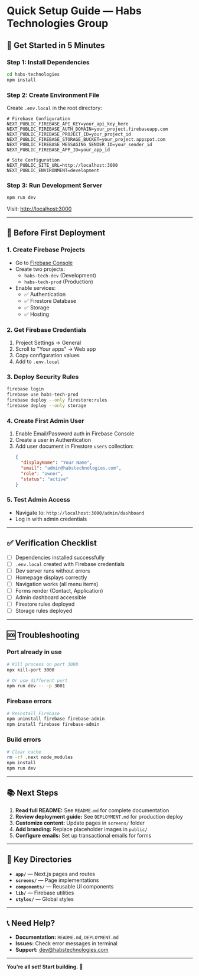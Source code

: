 # Quick Setup Guide — Habs Technologies Group

## 🚀 Get Started in 5 Minutes

### Step 1: Install Dependencies
```bash
cd habs-technologies
npm install
```

### Step 2: Create Environment File
Create `.env.local` in the root directory:
```env
# Firebase Configuration
NEXT_PUBLIC_FIREBASE_API_KEY=your_api_key_here
NEXT_PUBLIC_FIREBASE_AUTH_DOMAIN=your_project.firebaseapp.com
NEXT_PUBLIC_FIREBASE_PROJECT_ID=your_project_id
NEXT_PUBLIC_FIREBASE_STORAGE_BUCKET=your_project.appspot.com
NEXT_PUBLIC_FIREBASE_MESSAGING_SENDER_ID=your_sender_id
NEXT_PUBLIC_FIREBASE_APP_ID=your_app_id

# Site Configuration
NEXT_PUBLIC_SITE_URL=http://localhost:3000
NEXT_PUBLIC_ENVIRONMENT=development
```

### Step 3: Run Development Server
```bash
npm run dev
```

Visit: [http://localhost:3000](http://localhost:3000)

---

## 📝 Before First Deployment

### 1. Create Firebase Projects
- Go to [Firebase Console](https://console.firebase.google.com/)
- Create two projects:
  - `habs-tech-dev` (Development)
  - `habs-tech-prod` (Production)
- Enable services:
  - ✅ Authentication
  - ✅ Firestore Database
  - ✅ Storage
  - ✅ Hosting

### 2. Get Firebase Credentials
1. Project Settings → General
2. Scroll to "Your apps" → Web app
3. Copy configuration values
4. Add to `.env.local`

### 3. Deploy Security Rules
```bash
firebase login
firebase use habs-tech-prod
firebase deploy --only firestore:rules
firebase deploy --only storage
```

### 4. Create First Admin User
1. Enable Email/Password auth in Firebase Console
2. Create a user in Authentication
3. Add user document in Firestore `users` collection:
   ```json
   {
     "displayName": "Your Name",
     "email": "admin@habstechnologies.com",
     "role": "owner",
     "status": "active"
   }
   ```

### 5. Test Admin Access
- Navigate to: `http://localhost:3000/admin/dashboard`
- Log in with admin credentials

---

## ✅ Verification Checklist

- [ ] Dependencies installed successfully
- [ ] `.env.local` created with Firebase credentials
- [ ] Dev server runs without errors
- [ ] Homepage displays correctly
- [ ] Navigation works (all menu items)
- [ ] Forms render (Contact, Application)
- [ ] Admin dashboard accessible
- [ ] Firestore rules deployed
- [ ] Storage rules deployed

---

## 🆘 Troubleshooting

### Port already in use
```bash
# Kill process on port 3000
npx kill-port 3000

# Or use different port
npm run dev -- -p 3001
```

### Firebase errors
```bash
# Reinstall Firebase
npm uninstall firebase firebase-admin
npm install firebase firebase-admin
```

### Build errors
```bash
# Clear cache
rm -rf .next node_modules
npm install
npm run dev
```

---

## 📚 Next Steps

1. **Read full README:** See `README.md` for complete documentation
2. **Review deployment guide:** See `DEPLOYMENT.md` for production deploy
3. **Customize content:** Update pages in `screens/` folder
4. **Add branding:** Replace placeholder images in `public/`
5. **Configure emails:** Set up transactional emails for forms

---

## 🎯 Key Directories

- **`app/`** — Next.js pages and routes
- **`screens/`** — Page implementations
- **`components/`** — Reusable UI components
- **`lib/`** — Firebase utilities
- **`styles/`** — Global styles

---

## 📞 Need Help?

- **Documentation:** `README.md`, `DEPLOYMENT.md`
- **Issues:** Check error messages in terminal
- **Support:** dev@habstechnologies.com

---

**You're all set! Start building.** 🚀















